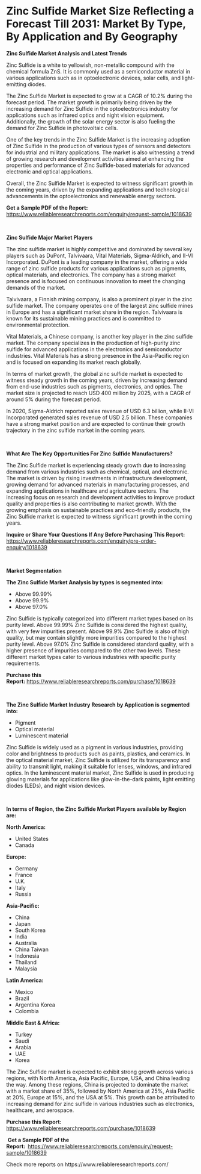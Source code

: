 <p><h1>Zinc Sulfide Market Size Reflecting a Forecast Till 2031: Market By Type, By Application and By Geography</h1></p><p><strong>Zinc Sulfide Market Analysis and Latest Trends</strong></p>
<p><p>Zinc Sulfide is a white to yellowish, non-metallic compound with the chemical formula ZnS. It is commonly used as a semiconductor material in various applications such as in optoelectronic devices, solar cells, and light-emitting diodes.</p><p>The Zinc Sulfide Market is expected to grow at a CAGR of 10.2% during the forecast period. The market growth is primarily being driven by the increasing demand for Zinc Sulfide in the optoelectronics industry for applications such as infrared optics and night vision equipment. Additionally, the growth of the solar energy sector is also fueling the demand for Zinc Sulfide in photovoltaic cells.</p><p>One of the key trends in the Zinc Sulfide Market is the increasing adoption of Zinc Sulfide in the production of various types of sensors and detectors for industrial and military applications. The market is also witnessing a trend of growing research and development activities aimed at enhancing the properties and performance of Zinc Sulfide-based materials for advanced electronic and optical applications.</p><p>Overall, the Zinc Sulfide Market is expected to witness significant growth in the coming years, driven by the expanding applications and technological advancements in the optoelectronics and renewable energy sectors.</p></p>
<p><strong>Get a Sample PDF of the Report:&nbsp;</strong> <a href="https://www.reliableresearchreports.com/enquiry/request-sample/1018639">https://www.reliableresearchreports.com/enquiry/request-sample/1018639</a></p>
<p>&nbsp;</p>
<p><strong>Zinc Sulfide Major Market Players</strong></p>
<p><p>The zinc sulfide market is highly competitive and dominated by several key players such as DuPont, Talvivaara, Vital Materials, Sigma-Aldrich, and II-VI Incorporated. DuPont is a leading company in the market, offering a wide range of zinc sulfide products for various applications such as pigments, optical materials, and electronics. The company has a strong market presence and is focused on continuous innovation to meet the changing demands of the market.</p><p>Talvivaara, a Finnish mining company, is also a prominent player in the zinc sulfide market. The company operates one of the largest zinc sulfide mines in Europe and has a significant market share in the region. Talvivaara is known for its sustainable mining practices and is committed to environmental protection.</p><p>Vital Materials, a Chinese company, is another key player in the zinc sulfide market. The company specializes in the production of high-purity zinc sulfide for advanced applications in the electronics and semiconductor industries. Vital Materials has a strong presence in the Asia-Pacific region and is focused on expanding its market reach globally.</p><p>In terms of market growth, the global zinc sulfide market is expected to witness steady growth in the coming years, driven by increasing demand from end-use industries such as pigments, electronics, and optics. The market size is projected to reach USD 400 million by 2025, with a CAGR of around 5% during the forecast period.</p><p>In 2020, Sigma-Aldrich reported sales revenue of USD 6.3 billion, while II-VI Incorporated generated sales revenue of USD 2.5 billion. These companies have a strong market position and are expected to continue their growth trajectory in the zinc sulfide market in the coming years.</p></p>
<p>&nbsp;</p>
<p><strong>What Are The Key Opportunities For Zinc Sulfide Manufacturers?</strong></p>
<p><p>The Zinc Sulfide market is experiencing steady growth due to increasing demand from various industries such as chemical, optical, and electronic. The market is driven by rising investments in infrastructure development, growing demand for advanced materials in manufacturing processes, and expanding applications in healthcare and agriculture sectors. The increasing focus on research and development activities to improve product quality and properties is also contributing to market growth. With the growing emphasis on sustainable practices and eco-friendly products, the Zinc Sulfide market is expected to witness significant growth in the coming years.</p></p>
<p><strong>Inquire or Share Your Questions If Any Before Purchasing This Report:</strong> <a href="https://www.reliableresearchreports.com/enquiry/pre-order-enquiry/1018639">https://www.reliableresearchreports.com/enquiry/pre-order-enquiry/1018639</a></p>
<p>&nbsp;</p>
<p><strong>Market Segmentation</strong></p>
<p><strong>The Zinc Sulfide Market Analysis by types is segmented into:</strong></p>
<p><ul><li>Above 99.99%</li><li>Above 99.9%</li><li>Above 97.0%</li></ul></p>
<p><p>Zinc Sulfide is typically categorized into different market types based on its purity level. Above 99.99% Zinc Sulfide is considered the highest quality, with very few impurities present. Above 99.9% Zinc Sulfide is also of high quality, but may contain slightly more impurities compared to the highest purity level. Above 97.0% Zinc Sulfide is considered standard quality, with a higher presence of impurities compared to the other two levels. These different market types cater to various industries with specific purity requirements.</p></p>
<p><strong>Purchase this Report:&nbsp;</strong><a href="https://www.reliableresearchreports.com/purchase/1018639">https://www.reliableresearchreports.com/purchase/1018639</a></p>
<p>&nbsp;</p>
<p><strong>The Zinc Sulfide Market Industry Research by Application is segmented into:</strong></p>
<p><ul><li>Pigment</li><li>Optical material</li><li>Luminescent material</li></ul></p>
<p><p>Zinc Sulfide is widely used as a pigment in various industries, providing color and brightness to products such as paints, plastics, and ceramics. In the optical material market, Zinc Sulfide is utilized for its transparency and ability to transmit light, making it suitable for lenses, windows, and infrared optics. In the luminescent material market, Zinc Sulfide is used in producing glowing materials for applications like glow-in-the-dark paints, light emitting diodes (LEDs), and night vision devices.</p></p>
<p>&nbsp;</p>
<p><strong>In terms of Region, the Zinc Sulfide Market Players available by Region are:</strong></p>
<p>
    <p> <strong> North America: </strong>
        <ul>
            <li>United States</li>
            <li>Canada</li>
        </ul>
        </p> 
    <p> <strong> Europe: </strong>
        <ul>
            <li>Germany</li>
            <li>France</li>
            <li>U.K.</li>
            <li>Italy</li>
            <li>Russia</li>
        </ul>
        </p> 
    <p> <strong> Asia-Pacific: </strong>
        <ul>
            <li>China</li>
            <li>Japan</li>
            <li>South Korea</li>
            <li>India</li>
            <li>Australia</li>
            <li>China Taiwan</li>
            <li>Indonesia</li>
            <li>Thailand</li>
            <li>Malaysia</li>
        </ul>
        </p> 
    <p> <strong> Latin America: </strong>
        <ul>
            <li>Mexico</li>
            <li>Brazil</li>
            <li>Argentina Korea</li>
            <li>Colombia</li>
        </ul>
        </p> 
    <p> <strong> Middle East & Africa: </strong>
        <ul>
            <li>Turkey</li>
            <li>Saudi</li>
            <li>Arabia</li>
            <li>UAE</li>
            <li>Korea</li>
        </ul>
    </p>
    </p>
<p><p>The Zinc Sulfide market is expected to exhibit strong growth across various regions, with North America, Asia Pacific, Europe, USA, and China leading the way. Among these regions, China is projected to dominate the market with a market share of 35%, followed by North America at 25%, Asia Pacific at 20%, Europe at 15%, and the USA at 5%. This growth can be attributed to increasing demand for zinc sulfide in various industries such as electronics, healthcare, and aerospace.</p></p>
<p><strong>Purchase this Report: </strong><a href="https://www.reliableresearchreports.com/purchase/1018639">https://www.reliableresearchreports.com/purchase/1018639</a></p>
<p>&nbsp;<strong>Get a Sample PDF of the Report:&nbsp;&nbsp;</strong><a href="https://www.reliableresearchreports.com/enquiry/request-sample/1018639">https://www.reliableresearchreports.com/enquiry/request-sample/1018639</a></p>
<p><strong></strong></p>
<p>Check more reports on https://www.reliableresearchreports.com/</p>